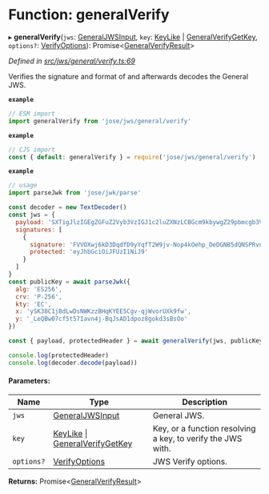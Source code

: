 # Function: generalVerify

▸ **generalVerify**(`jws`: [GeneralJWSInput](../interfaces/_types_d_.generaljwsinput.md), `key`: [KeyLike](../types/_types_d_.keylike.md) \| [GeneralVerifyGetKey](../interfaces/_jws_general_verify_.generalverifygetkey.md), `options?`: [VerifyOptions](../interfaces/_types_d_.verifyoptions.md)): Promise\<[GeneralVerifyResult](../interfaces/_types_d_.generalverifyresult.md)>

*Defined in [src/jws/general/verify.ts:69](https://github.com/panva/jose/blob/v3.4.0/src/jws/general/verify.ts#L69)*

Verifies the signature and format of and afterwards decodes the General JWS.

**`example`** 
```js
// ESM import
import generalVerify from 'jose/jws/general/verify'
```

**`example`** 
```js
// CJS import
const { default: generalVerify } = require('jose/jws/general/verify')
```

**`example`** 
```js
// usage
import parseJwk from 'jose/jwk/parse'

const decoder = new TextDecoder()
const jws = {
  payload: 'SXTigJlzIGEgZGFuZ2Vyb3VzIGJ1c2luZXNzLCBGcm9kbywgZ29pbmcgb3V0IHlvdXIgZG9vci4',
  signatures: [
    {
      signature: 'FVVOXwj6kD3DqdfD9yYqfT2W9jv-Nop4kOehp_DeDGNB5dQNSPRvntBY6xH3uxlCxE8na9d_kyhYOcanpDJ0EA',
      protected: 'eyJhbGciOiJFUzI1NiJ9'
    }
  ]
}
const publicKey = await parseJwk({
  alg: 'ES256',
  crv: 'P-256',
  kty: 'EC',
  x: 'ySK38C1jBdLwDsNWKzzBHqKYEE5Cgv-qjWvorUXk9fw',
  y: '_LeQBw07cf5t57Iavn4j-BqJsAD1dpoz8gokd3sBsOo'
})

const { payload, protectedHeader } = await generalVerify(jws, publicKey)

console.log(protectedHeader)
console.log(decoder.decode(payload))
```

#### Parameters:

Name | Type | Description |
------ | ------ | ------ |
`jws` | [GeneralJWSInput](../interfaces/_types_d_.generaljwsinput.md) | General JWS. |
`key` | [KeyLike](../types/_types_d_.keylike.md) \| [GeneralVerifyGetKey](../interfaces/_jws_general_verify_.generalverifygetkey.md) | Key, or a function resolving a key, to verify the JWS with. |
`options?` | [VerifyOptions](../interfaces/_types_d_.verifyoptions.md) | JWS Verify options.  |

**Returns:** Promise\<[GeneralVerifyResult](../interfaces/_types_d_.generalverifyresult.md)>
